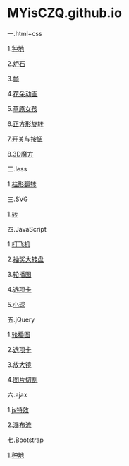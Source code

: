 # MYisCZQ.github.io

一.html+css

  1.<a href="http://MYisCZQ.github.io/1.html+css/农业作品/index.html">种地</a>
  
  2.<a href="http://MYisCZQ.github.io/1.html+css/炉石/炉石作品/炉石.html">炉石</a>
  
  3.<a href="http://MYisCZQ.github.io/1.html+css/动画/4.0.html">帧</a>
  
  4.<a href="http://MYisCZQ.github.io/1.html+css/动画/4.4.html">花朵动画</a>
  
  5.<a href="http://MYisCZQ.github.io/1.html+css/动画/5.1.html">草原女孩</a>
  
  6.<a href="http://MYisCZQ.github.io/1.html+css/3D正方形转动/5.3.html">正方形旋转</a>
  
  7.<a href="http://MYisCZQ.github.io/1.html+css/开关按钮/2.3.html">开关与按钮</a>
  
  8.<a href="http://MYisCZQ.github.io/1.html+css/3D魔方转动/3D.html">3D魔方</a>
  
二.less

  1.<a href="http://MYisCZQ.github.io/2.less/翻转/4.0.html">柱形翻转</a>
  
  
三.SVG</br>

  1.<a href="http://MYisCZQ.github.io/3.svg/1.3.html">转</a>
  

四.JavaScript

  1.<a href="http://MYisCZQ.github.io/4.JavaScript/打飞机/feiji.html">打飞机</a>
  
  2.<a href="http://MYisCZQ.github.io/4.JavaScript/抽奖大转盘/">抽奖大转盘</a>
  
  3.<a href="http://MYisCZQ.github.io/4.JavaScript/JS轮播图/4.0.html">轮播图</a>
  
  4.<a href="http://MYisCZQ.github.io/4.JavaScript/JS选项卡/5.1.html">选项卡</a>
  
  5.<a href="http://MYisCZQ.github.io/4.JavaScript/JS小球转动/02.html">小球</a>
  
  
五.jQuery




  1.<a href="http://MYisCZQ.github.io/5.jQuery/JQ轮播图/5.2.轮播图.html">轮播图</a>
  
  2.<a href="http://MYisCZQ.github.io/5.jQuery/JQ选项卡/3.2选项卡.html">选项卡</a>
  
  3.<a href="http://MYisCZQ.github.io/5.jQuery/2.1放大.html">放大镜</a>
  
  4.<a href="http://MYisCZQ.github.io/5.jQuery/8.0切割.html">图片切割</a>
  
  
六.ajax

  1.<a href="http://MYisCZQ.github.io/6.ajax/5.3js.html">js特效</a>
  
  2.<a href="http://MYisCZQ.github.io/6.ajax/7.瀑布流.html">瀑布流</a>
  
  
七.Bootstrap

  1.<a href="http://MYisCZQ.github.io/7.Bootstrap/种地作品/农业.html">种地</a>
